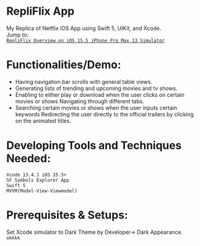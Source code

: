 # RepliFlix App
My Replica of Netflix iOS App using Swift 5, UIKit, and Xcode. <br/>
Jump to:<br/>
[`RepliFlix Overview on iOS 15.5 iPhone Pro Max 13 Simulator`](https://github.com/KrystalZhang612/RepliFlix/blob/main/RepliFlix%20Overview%20on%20iOS%2015.5%20iPhone%20Pro%20Max%2013%20Simulator.png) <br/>
# Functionalities/Demo:
- Having navigation bar scrolls with general table views. <br/>
- Generating lists of trending and upcoming movies and tv shows. <br/> 
- Enabling to either play or download when the user clicks on certain movies or shows Navigating through different tabs. <br/>
- Searching certain movies or shows when the user inputs certain keywords Redirecting the user directly to the official trailers by clicking on the animated titles.<br/>
# Developing Tools and Techniques Needed:
`Xcode 13.4.1 iOS 15.5+` <br/>
`SF Symbols Explorer App` <br/>
`Swift 5`<br/>
`MVVM(Model-View-Viewmodel)`<br/>
# Prerequisites & Setups:
Set Xcode simulator to Dark Theme by Developer-> Dark Appearance. <br/>
<code>okkkk</code>

